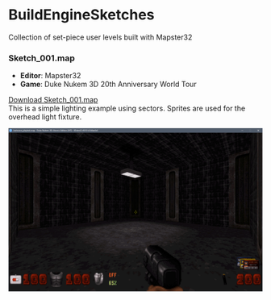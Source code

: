# BuildEngineSketches
Collection of set-piece user levels built with Mapster32 


### Sketch_001.map
- **Editor**: Mapster32
- **Game**: Duke Nukem 3D 20th Anniversary World Tour  
  
[Download Sketch_001.map](https://github.com/SpencerJobe/BuildEngineSketches/raw/main/sketch_001.map)  
This is a simple lighting example using sectors. Sprites are used for the overhead light fixture. 


![Image of Sketch Level 001](https://github.com/SpencerJobe/BuildEngineSketches/blob/main/sketch_001.png)
